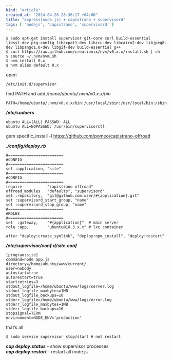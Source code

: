 ```yaml
---
kind: "article"
created_at: "2014-04-26 28:36:17 +04:00"
title: "express(node.js) + capistrano + supervisord"
tags: [ 'nodejs', 'capistrano', 'supervisord' ]
---
```

<pre><code class='bash'>$ sudo apt-get install supervisor git-core curl build-essential libssl-dev pkg-config libexpat1-dev libicu-dev libcairo2-dev libjpeg8-dev libpango1.0-dev libgif-dev build-essential g++
$ curl https://raw.github.com/creationix/nvm/v0.x.x/install.sh | sh
$ source ~/.nvm/nvm.sh
$ nvm install 0.x
$ nvm alias default 0.x
</code></pre>
open
<pre><code class='bash'>/etc/init.d/supervisor
</code></pre>
find PATH and add */home/ubuntu/.nvm/v0.x.x/bin*
<pre><code class='bash'>PATH=/home/ubuntu/.nvm/v0.x.x/bin:/usr/local/sbin:/usr/local/bin:/sbin:/bin:/usr
</code></pre>
***/etc/sudoers***
<pre><code class='bash'>ubuntu ALL=(ALL) PASSWD: ALL
ubuntu ALL=NOPASSWD: /usr/bin/supervisorctl
</code></pre>
gem specific_install -l https://github.com/pomeo/capistrano-offroad

***./config/deploy.rb***
<pre><code class='bash'>#========================
#CONFIG
#========================
set :application, "site"
#========================
#CONFIG
#========================
require           "capistrano-offroad"
offroad_modules   "defaults", "supervisord"
set :repository,  "git@github.com:user/#{application}.git"
set :supervisord_start_group, "name"
set :supervisord_stop_group, "name"
#========================
#ROLES
#========================
set  :gateway,    "#{application}"  # main server
role :app,        "ubuntu@10.3.x.x" # lxc container
 
after "deploy:create_symlink", "deploy:npm_install", "deploy:restart"
</code></pre>
***/etc/supervisor/conf.d/site.conf***
<pre><code class='bash'>[program:site]
command=node app.js
directory=/home/ubuntu/www/current/
user=nobody
autostart=true
autorestart=true
startretries=3
stdout_logfile=/home/ubuntu/www/logs/server.log
stdout_logfile_maxbytes=1MB
stdout_logfile_backups=10
stderr_logfile=/home/ubuntu/www/logs/error.log
stderr_logfile_maxbytes=1MB
stderr_logfile_backups=10
stopsignal=TERM
environment=NODE_ENV='production'
</code></pre>
that’s all
<pre><code class='bash'>$ sudo service supervisor stop/start # not restart
</code></pre>
***cap deploy:status*** - show supervisor processes  
***cap deploy:restart*** - restart all node.js
